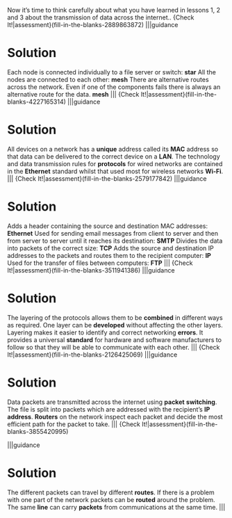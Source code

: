 Now it’s time to think carefully about what you have learned in lessons 1, 2 and 3 about the transmission of data across the internet..
{Check It!|assessment}(fill-in-the-blanks-2889863872)
|||guidance
# Solution

Each node is connected individually to a file server or switch: **star**
All the nodes are connected to each other: **mesh**
There are alternative routes across the network. Even if one of the components fails there is always an alternative route for the data. **mesh**
|||
{Check It!|assessment}(fill-in-the-blanks-4227165314)
|||guidance
# Solution

All devices on a network has a **unique** address called its **MAC** address so that data can be delivered to the correct device on a **LAN**. 
The technology and data transmission rules for **protocols** for wired networks are contained in the **Ethernet** standard whilst that used most for wireless networks **Wi-Fi**.
|||
{Check It!|assessment}(fill-in-the-blanks-2579177842)
|||guidance
# Solution

Adds a header containing the source and destination MAC addresses: **Ethernet**
Used for sending email messages from client to server and then from server to server until it reaches its destination: **SMTP**
Divides the data into packets of the correct size: **TCP**
Adds the source and destination IP addresses to the packets and routes them to the recipient computer: **IP**
Used for the transfer of files between computers: **FTP**
|||
{Check It!|assessment}(fill-in-the-blanks-3511941386)
|||guidance
# Solution

The layering of the protocols allows them to be **combined** in different ways as required. One layer can be **developed**  without affecting the other layers.
Layering makes it easier to identify and correct networking **errors**.
It provides a universal **standard** for hardware and software manufacturers to follow so that they will be able to communicate with each other.
|||
{Check It!|assessment}(fill-in-the-blanks-2126425069)
|||guidance
# Solution

Data packets are transmitted across the internet using **packet** **switching**. The file is split into packets which are  addressed with the recipient’s **IP address**. **Routers** on the network inspect each packet and decide the most efficient path for the packet to take. 
|||
{Check It!|assessment}(fill-in-the-blanks-3855420995)

|||guidance
# Solution
The different packets can travel by different **routes**. If there is a problem with one part of the network packets can be **routed** around the problem. The same **line** can carry **packets** from communications at the same time.
|||